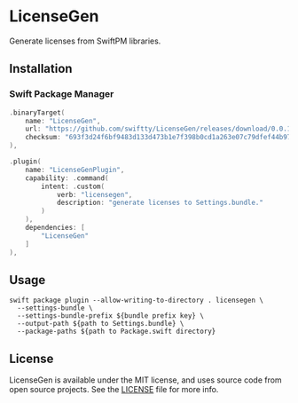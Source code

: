 # LicenseGen

Generate licenses from SwiftPM libraries.

## Installation

### Swift Package Manager

```swift
.binaryTarget(
    name: "LicenseGen",
    url: "https://github.com/swiftty/LicenseGen/releases/download/0.0.12/LicenseGen.artifactbundle.5.7.zip",
    checksum: "693f3d24f6bf9483d133d473b1e7f398b0cd1a263e07c79dfef44b97233ed0a1"
),

.plugin(
    name: "LicenseGenPlugin",
    capability: .command(
        intent: .custom(
            verb: "licensegen",
            description: "generate licenses to Settings.bundle."
        )
    ),
    dependencies: [
        "LicenseGen"
    ]
),
```

## Usage

```shell
swift package plugin --allow-writing-to-directory . licensegen \
  --settings-bundle \
  --settings-bundle-prefix ${bundle prefix key} \
  --output-path ${path to Settings.bundle} \
  --package-paths ${path to Package.swift directory}
```

## License

LicenseGen is available under the MIT license, and uses source code from open source projects. See the [LICENSE](https://github.com/swiftty/LicenseGen/blob/main/LICENSE) file for more info.
